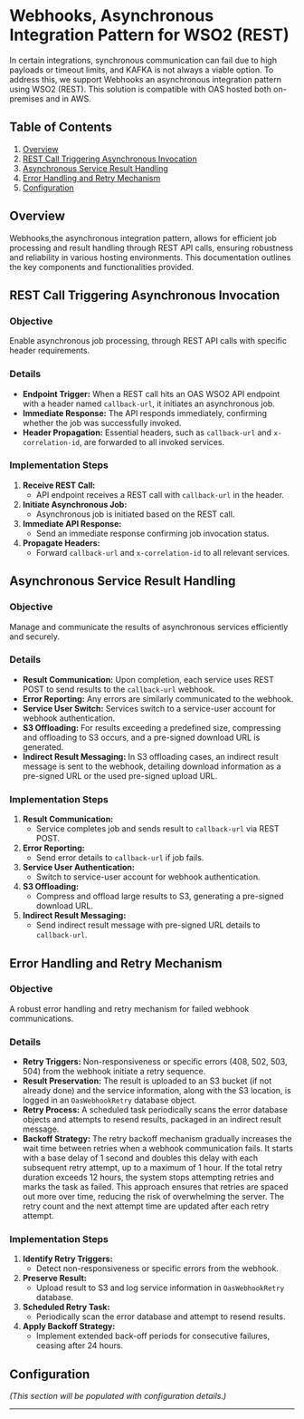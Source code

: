 # Webhooks, Asynchronous Integration Pattern for WSO2 (REST)

In certain integrations, synchronous communication can fail due to high payloads or timeout limits, and KAFKA is not always a viable option. To address this, we support Webhooks an asynchronous integration pattern using WSO2 (REST). This solution is compatible with OAS hosted both on-premises and in AWS.

## Table of Contents
1. [Overview](#overview)
2. [REST Call Triggering Asynchronous Invocation](#rest-call-triggering-asynchronous-invocation)
3. [Asynchronous Service Result Handling](#asynchronous-service-result-handling)
4. [Error Handling and Retry Mechanism](#error-handling-and-retry-mechanism)
5. [Configuration](#configuration)

## Overview
Webhooks,the asynchronous integration pattern, allows for efficient job processing and result handling through REST API calls, ensuring robustness and reliability in various hosting environments. This documentation outlines the key components and functionalities provided.

## REST Call Triggering Asynchronous Invocation
### Objective
Enable asynchronous job processing, through REST API calls with specific header requirements.

### Details
- **Endpoint Trigger:** When a REST call hits an OAS WSO2 API endpoint with a header named `callback-url`, it initiates an asynchronous job.
- **Immediate Response:** The API responds immediately, confirming whether the job was successfully invoked.
- **Header Propagation:** Essential headers, such as `callback-url` and `x-correlation-id`, are forwarded to all invoked services.

### Implementation Steps
1. **Receive REST Call:**
   - API endpoint receives a REST call with `callback-url` in the header.
2. **Initiate Asynchronous Job:**
   - Asynchronous job is initiated based on the REST call.
3. **Immediate API Response:**
   - Send an immediate response confirming job invocation status.
4. **Propagate Headers:**
   - Forward `callback-url` and `x-correlation-id` to all relevant services.

## Asynchronous Service Result Handling
### Objective
Manage and communicate the results of asynchronous services efficiently and securely.

### Details
- **Result Communication:** Upon completion, each service uses REST POST to send results to the `callback-url` webhook.
- **Error Reporting:** Any errors are similarly communicated to the webhook.
- **Service User Switch:** Services switch to a service-user account for webhook authentication.
- **S3 Offloading:** For results exceeding a predefined size, compressing and offloading to S3 occurs, and a pre-signed download URL is generated.
- **Indirect Result Messaging:** In S3 offloading cases, an indirect result message is sent to the webhook, detailing download information as a pre-signed URL or the used pre-signed upload URL.

### Implementation Steps
1. **Result Communication:**
   - Service completes job and sends result to `callback-url` via REST POST.
2. **Error Reporting:**
   - Send error details to `callback-url` if job fails.
3. **Service User Authentication:**
   - Switch to service-user account for webhook authentication.
4. **S3 Offloading:**
   - Compress and offload large results to S3, generating a pre-signed download URL.
5. **Indirect Result Messaging:**
   - Send indirect result message with pre-signed URL details to `callback-url`.

## Error Handling and Retry Mechanism
### Objective
A robust error handling and retry mechanism for failed webhook communications.

### Details
- **Retry Triggers:** Non-responsiveness or specific errors (408, 502, 503, 504) from the webhook initiate a retry sequence.
- **Result Preservation:** The result is uploaded to an S3 bucket (if not already done) and the service information, along with the S3 location, is logged in an `OasWebhookRetry` database object.
- **Retry Process:** A scheduled task periodically scans the error database objects and attempts to resend results, packaged in an indirect result message.
- **Backoff Strategy:** The retry backoff mechanism gradually increases the wait time between retries when a webhook communication fails. It starts with a base delay of 1 second and doubles this delay with each subsequent retry attempt, up to a maximum of 1 hour. If the total retry duration exceeds 12 hours, the system stops attempting retries and marks the task as failed. This approach ensures that retries are spaced out more over time, reducing the risk of overwhelming the server. The retry count and the next attempt time are updated after each retry attempt.

### Implementation Steps
1. **Identify Retry Triggers:**
   - Detect non-responsiveness or specific errors from the webhook.
2. **Preserve Result:**
   - Upload result to S3 and log service information in `OasWebhookRetry` database.
3. **Scheduled Retry Task:**
   - Periodically scan the error database and attempt to resend results.
4. **Apply Backoff Strategy:**
   - Implement extended back-off periods for consecutive failures, ceasing after 24 hours.

## Configuration
*(This section will be populated with configuration details.)*

---
